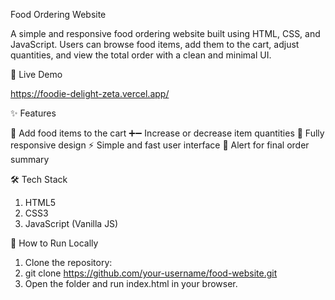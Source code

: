 Food Ordering Website

A simple and responsive food ordering website built using HTML, CSS, and JavaScript. Users can browse food items, add them to the cart, adjust quantities, and view the total order with a clean and minimal UI.

🚀 Live Demo

https://foodie-delight-zeta.vercel.app/

✨ Features

🛒 Add food items to the cart
➕➖ Increase or decrease item quantities
📱 Fully responsive design
⚡ Simple and fast user interface
🔔 Alert for final order summary

🛠️ Tech Stack

1. HTML5
2. CSS3
3. JavaScript (Vanilla JS)

📂 How to Run Locally

1. Clone the repository:
2. git clone https://github.com/your-username/food-website.git
3. Open the folder and run index.html in your browser.
